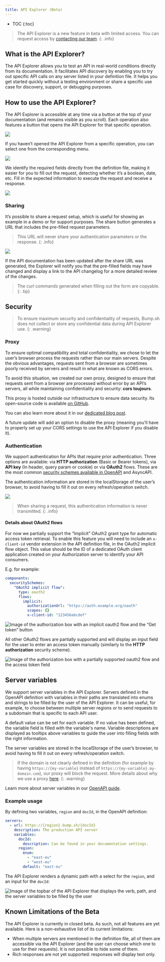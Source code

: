 ```yaml
---
title: API Explorer (Beta)
---
```


- TOC
{:toc}

> The API Explorer is a new feature in beta with limited access. You can request access by [contacting our team](mailto:hello@bump.sh).
{: .info}

## What is the API Explorer?

The API Explorer allows you to test an API in real-world conditions directly from its documentation. It facilitates API discovery by enabling you to try out specific API calls on any server listed in your definition file. It helps you get started quickly without a testing environment or share a specific use case for discovery, support, or debugging purposes.

## How to use the API Explorer?

The API Explorer is accessible at any time via a button at the top of your documentation (and remains visible as you scroll). Each operation also features a button that opens the API Explorer for that specific operation.

![](/images/help/explorer/explorer-button.png)

If you haven’t opened the API Explorer from a specific operation, you can select one from the corresponding menu.

![](/images/help/explorer/explorer-operation-selection.png)

We identify the required fields directly from the definition file, making it easier for you to fill out the request, detecting whether it’s a boolean, date, etc. Fill in the expected information to execute the request and receive a response.

![](/images/help/explorer/explorer-response.png)

### Sharing

It’s possible to share a request setup, which is useful for showing an example in a demo or for support purposes. The share button generates a URL that includes the pre-filled request parameters.

> This URL will never share your authentication parameters or the response.
{: .info}

![](/images/help/explorer/explorer-share.png)

If the API documentation has been updated after the share URL was generated, the Explorer will notify you that the pre-filled fields may have changed and display a link to the API changelog for a more detailed review of the changes.

> The curl commands generated when filling out the form are copyable.
{: .tip}

## Security

> To ensure maximum security and confidentiality of requests, Bump.sh does not collect or store any confidential data during API Explorer use.
{: .warning}

### Proxy

To ensure optimal compatibility and total confidentiality, we chose to let the user’s browser process the requests rather than our main servers. Despite the obvious advantages, requests sent from a browser are sometimes poorly received by servers and result in what are known as CORS errors.

To avoid this situation, we created our own proxy, designed to ensure that requests sent from a browser are processed without error by an API’s servers, all while maintaining confidentiality and security: **cors toujours**.

This proxy is hosted outside our infrastructure to ensure data security. Its open-source code is available [on GitHub](https://github.com/bump-sh/cors-toujours).

You can also learn more about it in our [dedicated blog post](https://bump.sh/blog/releasing-cors-proxy-opensource/).

A future update will add an option to disable the proxy (meaning you'll have to properly set up your CORS settings to use the API Explorer if you disable it).

### Authentication

We support authentication for APIs that require prior authentication. Three options are available: via **HTTP authorization** (Basic or Bearer tokens), via **API key** (In header, query param or cookie) or via **OAuth2** flows. These are the most common [security schemes available in OpenAPI](https://spec.openapis.org/oas/v3.1.0#security-scheme-object) and AsyncAPI.

The authentication information are stored in the localStorage of the user’s browser, to avoid having to fill it out on every refresh/operation switch.

![](/images/help/explorer/explorer-auth.png)

> When sharing a request, this authentication information is never transmitted.
{: .info}

#### Details about OAuth2 flows

For now we partially support the “Implicit” OAuth2 grant type for automatic access token retrieval. To enable this feature you will need to include an `x-client-id` vendor extension in the API definition file, in the OAuth2 implicit flow object. This value should be the ID of a dedicated OAuth client application created on your Authorization server to identify your API consumers.

E.g. for example:
```yaml
components:
  securitySchemes:
    "OAuth2 implicit flow":
      type: oauth2
      flows:
        implicit:
          authorizationUrl: "https://auth.example.org/oauth"
          scopes: {}
          x-client-id: "123456abcdef"
```

![Image of the authorization box with an implicit oauth2 flow and the “Get token” button](/images/help/explorer/oauth-automatic-implicit-flow.png)

All other OAuth2 flows are partially supported and will display an input field for the user to enter an access token manually (similarly to the **HTTP authorization** security scheme).

![Image of the authorization box with a partially supported oauth2 flow and the access token field](/images/help/explorer/oauth-access-token-field.png)

## Server variables

We support server variables in the API Explorer. Servers defined in the OpenAPI definition with variables in their paths are translated into enums and strings to be filled by the user of the API Explorer. It can be useful, for example, to choose between multiple server regions or to send requests to a subdomain that is specific to each API user.

A default value can be set for each variable. If no value has been defined, the variable field is filled with the variable's name. Variable descriptions are displayed as tooltips above variables to guide the user into filling fields with the right information.

The server variables are stored in the localStorage of the user’s browser, to avoid having to fill it out on every refresh/operation switch.

> If the domain is not clearly defined in the definition (for example by having ```https://{my-variable}``` instead of ```https://{my-variable}.my-domain.com```), our proxy will block the request. More details about why we use a proxy [here](/help/documentation-experience/api-explorer/#proxy).
{: .warning}

Learn more about server variables in our [OpenAPI guide](/guides/openapi/specification/v3.1/understanding-structure/api-servers/#server-variables).

### Example usage

By defining two variables, `region` and `docId`, in the OpenAPI definition:
```yaml
servers:
  - url: https://{region}.bump.sh/{docId}
    description: The production API server
    variables:
      docId:
        description: Can be found in your documentation settings.
      region:
        enum:
          - "east-eu"
          - "west-eu"
        default: "east-eu"
```

The API Explorer renders a dynamic path with a select for the `region`, and an input for the `docId`:

![Image of the topbar of the API Explorer that displays the verb, path, and the server variables to be filled by the user](/images/help/explorer/explorer-server-variables-global-display.png)

## Known Limitations of the Beta

The API Explorer is currently in closed beta. As such, not all features are yet available. Here is a non-exhaustive list of its current limitations:

- When multiple servers are mentioned in the definition file, all of them are accessible via the API Explorer (and the user can choose which one to use for their requests). It is not possible to hide some of them.
- Rich responses are not yet supported: responses will display text only.
